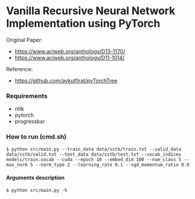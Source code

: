 # Vanilla Recursive Neural Network Implementation using PyTorch

Original Paper: 
 - https://www.aclweb.org/anthology/D13-1170/
 - https://www.aclweb.org/anthology/D11-1014/

Reference: 
 - https://github.com/aykutfirat/pyTorchTree

### Requirements

 - nltk
 - pytorch
 - progressbar

### How to run (cmd.sh)

`$ python src/main.py --train_data data/sstb/train.txt --valid_data data/sstb/valid.txt --test_data data/sstb/test.txt --vocab_indices models/train.vocab --cuda --epoch 10 --embed_dim 100 --num_class 5 --max_norm 5 --norm_type 2 --learning_rate 0.1 --sgd_momentum_ratio 0.9`

#### Arguments description

`$ python src/main.py -h`
